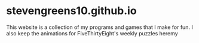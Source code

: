 # stevengreens10.github.io
This website is a collection of my programs and games that I make for fun. I also keep the animations for FiveThirtyEight's weekly puzzles heremy
